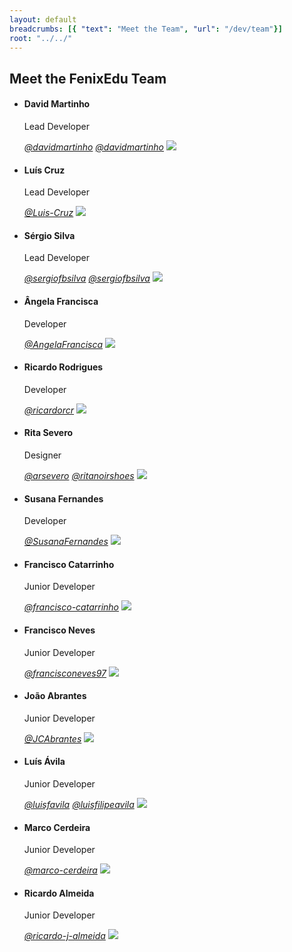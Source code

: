 ```yaml
---
layout: default
breadcrumbs: [{ "text": "Meet the Team", "url": "/dev/team"}]
root: "../../"
---
```


## Meet the FenixEdu Team

<ul class="box_container">

<li id="david">
	<h4>David Martinho</h4>
	<p>Lead Developer</p>
	<a href="https://github.com/davidmartinho"><i aria-hidden="true" class="icon-github">@davidmartinho</i></a>
	<a href="https://twitter.com/davidmartinho"><i aria-hidden="true" class="icon-twitter">@davidmartinho</i></a>
	<img src="https://avatars0.githubusercontent.com/u/185608?s=460">
</li>

<li id="luis">
	<h4>Luís Cruz</h4>
	<p>Lead Developer</p>
	<a href="https://github.com/Luis-Cruz"><i aria-hidden="true" class="icon-github">@Luis-Cruz</i></a>
	<img src="https://avatars2.githubusercontent.com/u/1499685?s=460">
</li>

<li id="sergio">
	<h4>Sérgio Silva</h4>
	<p>Lead Developer</p>
	<a href="https://github.com/sergiofbsilva"><i aria-hidden="true" class="icon-github">@sergiofbsilva</i></a>
	<a href="https://twitter.com/sergiofbsilva"><i aria-hidden="true" class="icon-twitter">@sergiofbsilva</i></a>
	<img src="https://avatars2.githubusercontent.com/u/1778577?s=460">
</li>

<li id="angela">
	<h4>Ângela Francisca</h4>
	<p>Developer</p>
	<a href="https://github.com/AngelaFrancisca"><i aria-hidden="true" class="icon-github">@AngelaFrancisca</i></a>
	<img src="https://avatars0.githubusercontent.com/u/10809667?v=3&s=460">
</li>

<li id="ricardo">
	<h4>Ricardo Rodrigues</h4>
	<p>Developer</p>
	<a href="https://github.com/ricardorcr"><i aria-hidden="true" class="icon-github">@ricardorcr</i></a>
	<img src="https://avatars0.githubusercontent.com/u/3932757?s=400&v=4">
</li>

<li id="rita">
	<h4>Rita Severo</h4>
	<p>Designer</p>
	<a href="https://github.com/arsevero"><i aria-hidden="true" class="icon-github">@arsevero</i></a>
	<a href="https://twitter.com/ritanoirshoes"><i aria-hidden="true" class="icon-twitter">@ritanoirshoes</i></a>
	<img src="https://avatars3.githubusercontent.com/u/5889520?s=460">
</li>

<li id="susana">
	<h4>Susana Fernandes</h4>
	<p>Developer</p>
	<a href="https://github.com/SusanaFernandes"><i aria-hidden="true" class="icon-github">@SusanaFernandes</i></a>
	<img src="https://avatars0.githubusercontent.com/u/3941560?s=460">
</li>

<li id="franciscoc">
	<h4>Francisco Catarrinho</h4>
	<p>Junior Developer</p>
	<a href="https://github.com/francisco-catarrinho"><i aria-hidden="true" class="icon-github">@francisco-catarrinho</i></a>
	<img src="https://avatars0.githubusercontent.com/u/14894585?s=400&v=4">
</li>

<li id="franciscon">
	<h4>Francisco Neves</h4>
	<p>Junior Developer</p>
	<a href="https://github.com/francisconeves97"><i aria-hidden="true" class="icon-github">@francisconeves97</i></a>
	<img src="https://avatars3.githubusercontent.com/u/15033347?s=400&v=4">
</li>

<li id="joao">
	<h4>João Abrantes</h4>
	<p>Junior Developer</p>
	<a href="https://github.com/JCAbrantes"><i aria-hidden="true" class="icon-github">@JCAbrantes</i></a>
	<img src="https://fenix.tecnico.ulisboa.pt/user/photo/ist181845">
</li>

<li id="luisavila">
	<h4>Luís Ávila</h4>
	<p>Junior Developer</p>
	<a href="https://github.com/luisfavila"><i aria-hidden="true" class="icon-github">@luisfavila</i></a>
	<a href="https://twitter.com/luisfilipeavila"><i aria-hidden="true" class="icon-twitter">@luisfilipeavila</i></a>
	<img src="https://avatars3.githubusercontent.com/u/15204687?s=400&v=4">
</li>

<li id="marco">
	<h4>Marco Cerdeira</h4>
	<p>Junior Developer</p>
	<a href="https://github.com/marco-cerdeira"><i aria-hidden="true" class="icon-github">@marco-cerdeira</i></a>
	<img src="https://avatars3.githubusercontent.com/u/4895866?v=3&s=460">
</li>

<li id="ricardoa">
	<h4>Ricardo Almeida</h4>
	<p>Junior Developer</p>
	<a href="https://github.com/ricardo-j-almeida"><i aria-hidden="true" class="icon-github">@ricardo-j-almeida</i></a>
	<img src="https://avatars3.githubusercontent.com/u/11167694?v=3&s=460">
</li>

</ul>
